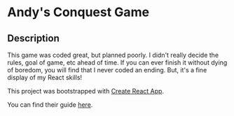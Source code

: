 Andy's Conquest Game
============


Description
-----------

This game was coded great, but planned poorly. I didn't really decide the rules, goal of game, etc ahead of time. If you can ever finish it without dying of boredom, you will find that I never coded an ending.
But, it's a fine display of my React skills!




This project was bootstrapped with [Create React App](https://github.com/facebookincubator/create-react-app).

You can find their guide [here](https://github.com/facebookincubator/create-react-app/blob/master/packages/react-scripts/template/README.md).

